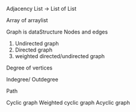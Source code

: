 Adjacency List -> List of List

Array of arraylist <Edge>


Graph is dataStructure
Nodes and edges



1. Undirected graph
2. Directed graph
3. weighted directed/undirected graph


Degree of vertices


Indegree/ Outdegree

Path

Cyclic graph
Weighted cyclic graph
Acyclic graph









    